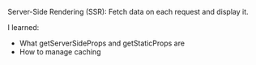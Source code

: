 Server-Side Rendering (SSR): Fetch data on each request and display it.

I learned:
- What getServerSideProps and getStaticProps are
- How to manage caching

